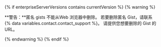 {% if enterpriseServerVersions contains currentVersion %}
{% warning %}

**警告：**匿名 gists 不能从Web 浏览器中删除。 若要删除匿名 Gist，请联系 {% data variables.contact.contact_support %}。 请提供您想要删除的 Gist 的 URL。

{% endwarning %}
{% endif %}
